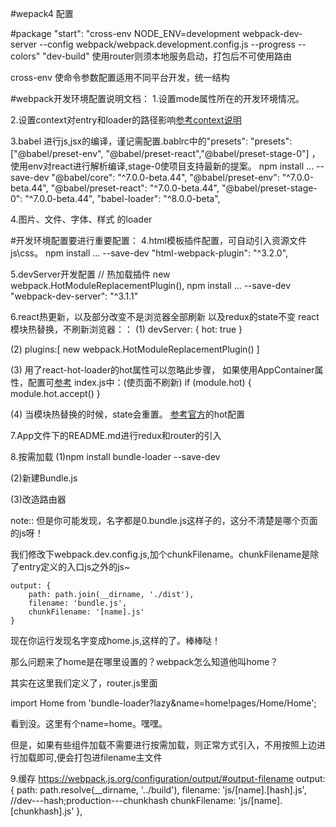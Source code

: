 #wepack4 配置

#package
"start": "cross-env NODE_ENV=development webpack-dev-server --config webpack/webpack.development.config.js --progress --colors"
"dev-build" 使用router则须本地服务启动，打包后不可使用路由

cross-env 使命令参数配置适用不同平台开发，统一结构

#webpack开发环境配置说明文档：
1.设置mode属性所在的开发环境情况。

2.设置context对entry和loader的路径影响[参考context说明](https://juejin.im/post/5a10d9fe51882554bd50a5d3)

3.babel 进行js,jsx的编译，谨记需配置.bablrc中的"presets":
"presets": ["@babel/preset-env", "@babel/preset-react","@babel/preset-stage-0"]
，使用env对react进行解析编译,stage-0使项目支持最新的提案。
npm install ... --save-dev
"@babel/core": "^7.0.0-beta.44",
"@babel/preset-env": "^7.0.0-beta.44",
"@babel/preset-react": "^7.0.0-beta.44",
"@babel/preset-stage-0": "^7.0.0-beta.44",
"babel-loader": "^8.0.0-beta",

4.图片、文件、字体、样式 的loader

#开发环境配置要进行重要配置：
4.html模板插件配置，可自动引入资源文件js\css。
npm install ... --save-dev
"html-webpack-plugin": "^3.2.0",

5.devServer开发配置
// 热加载插件
new webpack.HotModuleReplacementPlugin(),
npm install ... --save-dev
"webpack-dev-server": "^3.1.1"

6.react热更新，以及部分改变不是浏览器全部刷新
以及redux的state不变
react模块热替换，不刷新浏览器：：
(1)
devServer: {
    hot: true
}

(2)
plugins:[
     new webpack.HotModuleReplacementPlugin()
]

(3) 用了react-hot-loader的hot属性可以忽略此步骤，
如果使用AppContainer属性，配置可[参考](https://github.com/gaearon/react-hot-loader)
index.js中：(使页面不刷新)
if (module.hot) {
    module.hot.accept()
}

(4)
当模块热替换的时候，state会重置。
[参考官方](https://github.com/gaearon/react-hot-loader)的hot配置

7.App文件下的README.md进行redux和router的引入

8.按需加载
(1)npm install bundle-loader --save-dev

(2)新建Bundle.js

(3)改造路由器

note::
但是你可能发现，名字都是0.bundle.js这样子的，这分不清楚是哪个页面的js呀！

我们修改下webpack.dev.config.js,加个chunkFilename。chunkFilename是除了entry定义的入口js之外的js~

    output: {
        path: path.join(__dirname, './dist'),
        filename: 'bundle.js',
        chunkFilename: '[name].js'
    }
现在你运行发现名字变成home.js,这样的了。棒棒哒！

那么问题来了home是在哪里设置的？webpack怎么知道他叫home？

其实在这里我们定义了，router.js里面

import Home from 'bundle-loader?lazy&name=home!pages/Home/Home';

看到没。这里有个name=home。嘿嘿。

但是，如果有些组件加载不需要进行按需加载，则正常方式引入，不用按照上边进行加载即可,便会打包进filename主文件

9.缓存
https://webpack.js.org/configuration/output/#output-filename
output: {
  path: path.resolve(__dirname, '../build'),
  filename: 'js/[name].[hash].js',   //dev---hash;production---chunkhash
  chunkFilename: 'js/[name].[chunkhash].js'
},
